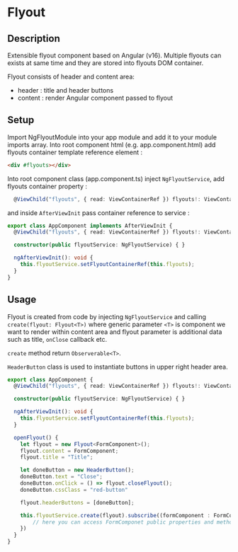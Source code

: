 # Flyout
## Description

Extensible flyout component based on Angular (v16). Multiple flyouts can exists at same time and they are stored into flyouts DOM container. 

Flyout consists of header and content area:

* header : title and header buttons
* content : render Angular component passed to flyout 

## Setup

Import NgFlyoutModule into your app module and add it to your module imports array. Into root component html (e.g. app.component.html) add flyouts container template reference element :

```html
<div #flyouts></div>
```

Into root component class (app.component.ts) inject `NgFlyoutService`, add flyouts container property :

```ts
  @ViewChild("flyouts", { read: ViewContainerRef }) flyouts!: ViewContainerRef;
```

and inside `AfterViewInit` pass container reference to service :

```ts
export class AppComponent implements AfterViewInit {
  @ViewChild("flyouts", { read: ViewContainerRef }) flyouts!: ViewContainerRef;

  constructor(public flyoutService: NgFlyoutService) { }

  ngAfterViewInit(): void {
    this.flyoutService.setFlyoutContainerRef(this.flyouts);
  }
}
```

## Usage

Flyout is created from code by injecting `NgFlyoutService` and calling `create(flyout: Flyout<T>)` where generic parameter `<T>` is component we want to render within content area and flyout parameter is additional data such as title, `onClose` callback etc.

`create` method return `Observerable<T>`. 

`HeaderButton` class is used to instantiate buttons in upper right header area.

```ts
export class AppComponent {
  @ViewChild("flyouts", { read: ViewContainerRef }) flyouts!: ViewContainerRef;

  constructor(public flyoutService: NgFlyoutService) { }

  ngAfterViewInit(): void {
    this.flyoutService.setFlyoutContainerRef(this.flyouts);
  }

  openFlyout() {
    let flyout = new Flyout<FormComponent>();
    flyout.content = FormComponent;
    flyout.title = "Title";

    let doneButton = new HeaderButton();
    doneButton.text = "Close";
    doneButton.onClick = () => flyout.closeFlyout();
    doneButton.cssClass = "red-button"

    flyout.headerButtons = [doneButton];

    this.flyoutService.create(flyout).subscribe((formComponent : FormComponent) => {
        // here you can access FormComponet public properties and methods
    })
  }
}
```

